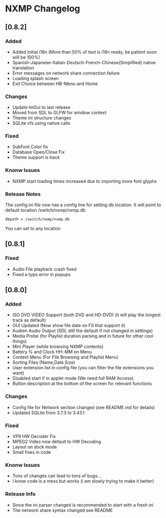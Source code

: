 # NXMP Changelog

## [0.8.2]

### Added

- Added initial i18n (More than 50% of text is i18n ready, be patient soon will be 100%)
- Spanish-Japanese-Italian-Deutsch-French-Chinese(Simplified) native translation
- Error messages on network share connection failure
- Loading splash screen
- Exit Choice between HB-Menu and Home

### Changes

- Update ImGui to last release
- Moved from SDL to GLFW for window context
- Theme ini structure changes
- SQLite vfs using native calls

### Fixed

- SubFont Color fix
- Database Open/Close Fix
- Theme support is back

### Knonw Issues

- NXMP start loading times increased due to importing more font glyphs

### Release Notes

The config.ini file now has a config line for setting db location.
It will point to default location /switch/nxmp/nxmp.db

```
dbpath = /switch/nxmp/nxmp.db
```
You can set to any location

## [0.8.1]

### Fixed

- Audio File playback crash fixed
- Fixed a typo error in popups


## [0.8.0]

### Added

- ISO DVD VIDEO Support (both DVD and HD-DVD) (it will play the longest track as default)
- GUI Updated (Now show file date on FS that support it)
- Audren Audio Output (SDL still the default if not changed in settings)
- Media Probe (for Playlist duration parsing and in future for other cool things)
- Mini Player (while browsing NXMP contents)
- Battery % and Clock HH::MM on Menu
- Context Menu (For File Browsing and Playlist Menu)
- Sorting Files (Name,Date,Size)
- User extension list in config file (you can filter the file extensions you want)
- Disabled start if in applet mode (We need full RAM Access)
- Button description at the bottom of the screen for relevant functions


### Changes

- Config file for Network section changed (see README.md for details)
- Updated SQLite from 3.7.3 to 3.43.1 

### Fixed

- VP9 HW Decoder Fix
- MPEG2 Video now default to HW Decoding
- Layout on dock mode
- Small fixes in code

### Knonw Issues

- Tons of changes can lead to tons of bugs...
- I know code is a mess but works (i am slowly trying to make it better)

### Release Info

- Since the ini parser changed is recommended to start with a fresh ini
- The network share syntax changed see README
